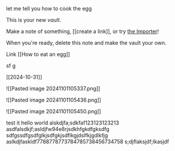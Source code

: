 
let me tell you how to cook the egg

This is your new *vault*.

Make a note of something, [[create a link]], or try [the Importer](https://help.obsidian.md/Plugins/Importer)!

When you're ready, delete this note and make the vault your own.


Link
[[How to eat an egg]]



sf
g

[[2024-10-31]]



![[Pasted image 20241101105337.png]]


![[Pasted image 20241101105436.png]]


![[Pasted image 20241101105450.png]]


test it hello world alskdjfa;sdkfaf123123123213
asdfalsdkjf;asldjfw94e8rjsdkhfgkdfgksdfg
sdfgssdfgsdfglkjsdfgkjsdflkgjdslfkjgdlkfjg
aslkdjfaskldf7788778773784785738456734758
s;djflaksjdf;lkasjdf







